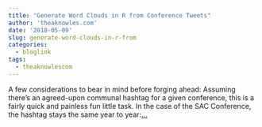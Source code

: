 ```yaml
---
title: "Generate Word Clouds in R from Conference Tweets"
author: 'theaknowles.com'
date: '2018-05-09'
slug: generate-word-clouds-in-r-from
categories:
  - bloglink
tags:
  - theaknowlescom
---
```


A few considerations to bear in mind before forging ahead: Assuming there’s an agreed-upon communal hashtag for a given conference, this is a fairly quick and painless fun little task. In the case of the SAC Conference, the hashtag stays the same year to year:[... <i class="fas fa-external-link-alt"></i>](http://theaknowles.com/post/conference-twitter-hashtag-wordclouds/)

